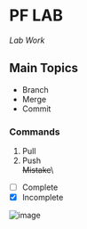 # PF LAB
*Lab Work*
## Main Topics
* Branch
* Merge
* Commit
### Commands
1. Pull
2. Push\
~~Mistake~~\
- [ ] Complete
- [x] Incomplete

![image](https://media.istockphoto.com/id/517188688/photo/mountain-landscape.jpg?s=1024x1024&w=0&k=20&c=z8_rWaI8x4zApNEEG9DnWlGXyDIXe-OmsAyQ5fGPVV8=)
